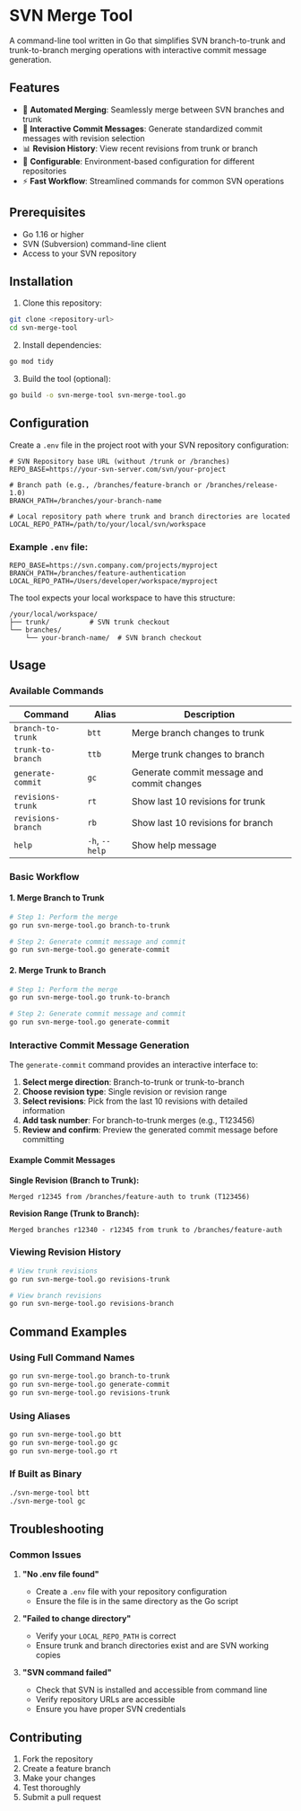 # SVN Merge Tool

A command-line tool written in Go that simplifies SVN branch-to-trunk and trunk-to-branch merging operations with interactive commit message generation.

## Features

- 🔄 **Automated Merging**: Seamlessly merge between SVN branches and trunk
- 📝 **Interactive Commit Messages**: Generate standardized commit messages with revision selection
- 📊 **Revision History**: View recent revisions from trunk or branch
- 🔧 **Configurable**: Environment-based configuration for different repositories
- ⚡ **Fast Workflow**: Streamlined commands for common SVN operations

## Prerequisites

- Go 1.16 or higher
- SVN (Subversion) command-line client
- Access to your SVN repository

## Installation

1. Clone this repository:
```bash
git clone <repository-url>
cd svn-merge-tool
```

2. Install dependencies:
```bash
go mod tidy
```

3. Build the tool (optional):
```bash
go build -o svn-merge-tool svn-merge-tool.go
```

## Configuration

Create a `.env` file in the project root with your SVN repository configuration:

```env
# SVN Repository base URL (without /trunk or /branches)
REPO_BASE=https://your-svn-server.com/svn/your-project

# Branch path (e.g., /branches/feature-branch or /branches/release-1.0)
BRANCH_PATH=/branches/your-branch-name

# Local repository path where trunk and branch directories are located
LOCAL_REPO_PATH=/path/to/your/local/svn/workspace
```

### Example `.env` file:
```env
REPO_BASE=https://svn.company.com/projects/myproject
BRANCH_PATH=/branches/feature-authentication
LOCAL_REPO_PATH=/Users/developer/workspace/myproject
```

The tool expects your local workspace to have this structure:
```
/your/local/workspace/
├── trunk/          # SVN trunk checkout
└── branches/
    └── your-branch-name/  # SVN branch checkout
```

## Usage

### Available Commands

| Command | Alias | Description |
|---------|-------|-------------|
| `branch-to-trunk` | `btt` | Merge branch changes to trunk |
| `trunk-to-branch` | `ttb` | Merge trunk changes to branch |
| `generate-commit` | `gc` | Generate commit message and commit changes |
| `revisions-trunk` | `rt` | Show last 10 revisions for trunk |
| `revisions-branch` | `rb` | Show last 10 revisions for branch |
| `help` | `-h`, `--help` | Show help message |

### Basic Workflow

#### 1. Merge Branch to Trunk
```bash
# Step 1: Perform the merge
go run svn-merge-tool.go branch-to-trunk

# Step 2: Generate commit message and commit
go run svn-merge-tool.go generate-commit
```

#### 2. Merge Trunk to Branch
```bash
# Step 1: Perform the merge
go run svn-merge-tool.go trunk-to-branch

# Step 2: Generate commit message and commit
go run svn-merge-tool.go generate-commit
```

### Interactive Commit Message Generation

The `generate-commit` command provides an interactive interface to:

1. **Select merge direction**: Branch-to-trunk or trunk-to-branch
2. **Choose revision type**: Single revision or revision range
3. **Select revisions**: Pick from the last 10 revisions with detailed information
4. **Add task number**: For branch-to-trunk merges (e.g., T123456)
5. **Review and confirm**: Preview the generated commit message before committing

#### Example Commit Messages

**Single Revision (Branch to Trunk):**
```
Merged r12345 from /branches/feature-auth to trunk (T123456)
```

**Revision Range (Trunk to Branch):**
```
Merged branches r12340 - r12345 from trunk to /branches/feature-auth
```

### Viewing Revision History

```bash
# View trunk revisions
go run svn-merge-tool.go revisions-trunk

# View branch revisions
go run svn-merge-tool.go revisions-branch
```

## Command Examples

### Using Full Command Names
```bash
go run svn-merge-tool.go branch-to-trunk
go run svn-merge-tool.go generate-commit
go run svn-merge-tool.go revisions-trunk
```

### Using Aliases
```bash
go run svn-merge-tool.go btt
go run svn-merge-tool.go gc
go run svn-merge-tool.go rt
```

### If Built as Binary
```bash
./svn-merge-tool btt
./svn-merge-tool gc
```



## Troubleshooting

### Common Issues

1. **"No .env file found"**
   - Create a `.env` file with your repository configuration
   - Ensure the file is in the same directory as the Go script

2. **"Failed to change directory"**
   - Verify your `LOCAL_REPO_PATH` is correct
   - Ensure trunk and branch directories exist and are SVN working copies

3. **"SVN command failed"**
   - Check that SVN is installed and accessible from command line
   - Verify repository URLs are accessible
   - Ensure you have proper SVN credentials



## Contributing

1. Fork the repository
2. Create a feature branch
3. Make your changes
4. Test thoroughly
5. Submit a pull request

